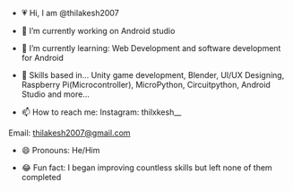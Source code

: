 - 💗 Hi, I am @thilakesh2007 

- 🔭 I’m currently working on Android studio 

- 🌱 I’m currently learning: Web Development and software development for Android 

- 💬 Skills based in... Unity game development, Blender, UI/UX Designing, Raspberry Pi(Microcontroller), MicroPython, Circuitpython, Android Studio and more...

- 📫 How to reach me: Instagram: thilxkesh__

Email: thilakesh2007@gmail.com

- 😄 Pronouns: He/Him

- 😂 Fun fact: I began improving countless skills but left none of them completed
